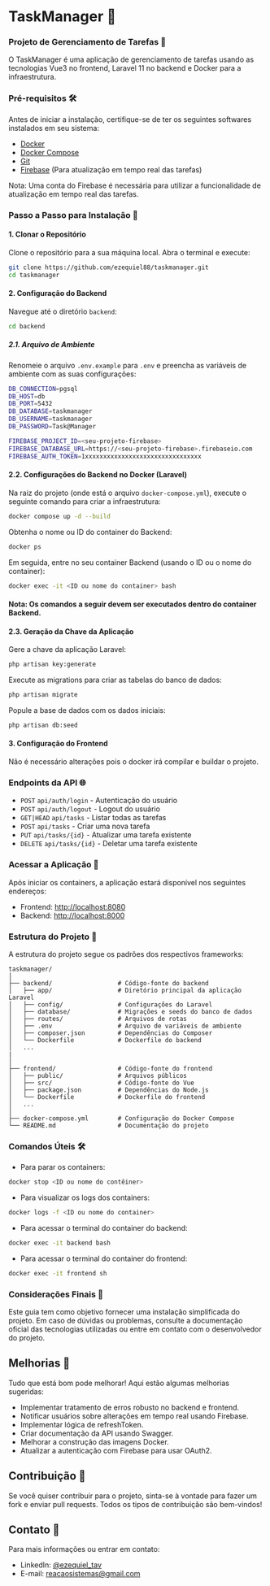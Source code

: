 # TaskManager 🚀

### Projeto de Gerenciamento de Tarefas 📝

O TaskManager é uma aplicação de gerenciamento de tarefas usando as tecnologias Vue3 no frontend, Laravel 11 no backend e Docker para a infraestrutura.

### Pré-requisitos 🛠️

Antes de iniciar a instalação, certifique-se de ter os seguintes softwares instalados em seu sistema:

- [Docker](https://docs.docker.com/get-docker/)
- [Docker Compose](https://docs.docker.com/compose/install/)
- [Git](https://git-scm.com/downloads)
- [Firebase](https://console.firebase.google.com/) (Para atualização em tempo real das tarefas)

Nota: Uma conta do Firebase é necessária para utilizar a funcionalidade de atualização em tempo real das tarefas.

### Passo a Passo para Instalação 🚀

#### 1. Clonar o Repositório

Clone o repositório para a sua máquina local. Abra o terminal e execute:

```sh
git clone https://github.com/ezequiel88/taskmanager.git
cd taskmanager
```

#### 2. Configuração do Backend

Navegue até o diretório `backend`:

```sh
cd backend
```

##### 2.1. Arquivo de Ambiente

Renomeie o arquivo `.env.example` para `.env` e preencha as variáveis de ambiente com as suas configurações:

```sh
DB_CONNECTION=pgsql
DB_HOST=db
DB_PORT=5432
DB_DATABASE=taskmanager
DB_USERNAME=taskmanager
DB_PASSWORD=Task@Manager

FIREBASE_PROJECT_ID=<seu-projeto-firebase>
FIREBASE_DATABASE_URL=https://<seu-projeto-firebase>.firebaseio.com
FIREBASE_AUTH_TOKEN=1xxxxxxxxxxxxxxxxxxxxxxxxxxxxxxxx
```

#### 2.2. Configurações do Backend no Docker (Laravel)

Na raiz do projeto (onde está o arquivo `docker-compose.yml`), execute o seguinte comando para criar a infraestrutura:

```sh
docker compose up -d --build
```

Obtenha o nome ou ID do container do Backend:

```sh
docker ps
```

Em seguida, entre no seu container Backend (usando o ID ou o nome do container):

```sh
docker exec -it <ID ou nome do container> bash
```

#### Nota: Os comandos a seguir devem ser executados dentro do container Backend.

#### 2.3. Geração da Chave da Aplicação

Gere a chave da aplicação Laravel:

```sh
php artisan key:generate
```

Execute as migrations para criar as tabelas do banco de dados:

```sh
php artisan migrate
```

Popule a base de dados com os dados iniciais:

```sh
php artisan db:seed
```

#### 3. Configuração do Frontend

Não é necessário alterações pois o docker irá compilar e buildar o projeto.


### Endpoints da API 🌐

- `POST` `api/auth/login` - Autenticação do usuário
- `POST` `api/auth/logout` - Logout do usuário
- `GET|HEAD` `api/tasks` - Listar todas as tarefas
- `POST` `api/tasks` - Criar uma nova tarefa
- `PUT` `api/tasks/{id}` - Atualizar uma tarefa existente
- `DELETE` `api/tasks/{id}` - Deletar uma tarefa existente

### Acessar a Aplicação 🌟

Após iniciar os containers, a aplicação estará disponível nos seguintes endereços:

- Frontend: [http://localhost:8080](http://localhost:8080)
- Backend: [http://localhost:8000](http://localhost:8000)

### Estrutura do Projeto 📂

A estrutura do projeto segue os padrões dos respectivos frameworks:

```
taskmanager/
│
├── backend/                  # Código-fonte do backend
│   ├── app/                  # Diretório principal da aplicação Laravel
│   ├── config/               # Configurações do Laravel
│   ├── database/             # Migrações e seeds do banco de dados
│   ├── routes/               # Arquivos de rotas
│   ├── .env                  # Arquivo de variáveis de ambiente
│   ├── composer.json         # Dependências do Composer
│   └── Dockerfile            # Dockerfile do backend
│   ...
|
│
├── frontend/                 # Código-fonte do frontend
│   ├── public/               # Arquivos públicos
│   ├── src/                  # Código-fonte do Vue
│   ├── package.json          # Dependências do Node.js
│   └── Dockerfile            # Dockerfile do frontend
│   ...
│
├── docker-compose.yml        # Configuração do Docker Compose
└── README.md                 # Documentação do projeto
```

### Comandos Úteis 🛠️

- Para parar os containers:

```sh
docker stop <ID ou nome do contêiner>
```

- Para visualizar os logs dos containers:

```sh
docker logs -f <ID ou nome do container>
```

- Para acessar o terminal do container do backend:

```sh
docker exec -it backend bash
```

- Para acessar o terminal do container do frontend:

```sh
docker exec -it frontend sh
```

### Considerações Finais 🙌

Este guia tem como objetivo fornecer uma instalação simplificada do projeto. Em caso de dúvidas ou problemas, consulte a documentação oficial das tecnologias utilizadas ou entre em contato com o desenvolvedor do projeto.

## Melhorias 🚀

Tudo que está bom pode melhorar! Aqui estão algumas melhorias sugeridas:

- Implementar tratamento de erros robusto no backend e frontend.
- Notificar usuários sobre alterações em tempo real usando Firebase.
- Implementar lógica de refreshToken.
- Criar documentação da API usando Swagger.
- Melhorar a construção das imagens Docker.
- Atualizar a autenticação com Firebase para usar OAuth2.

## Contribuição 🤝

Se você quiser contribuir para o projeto, sinta-se à vontade para fazer um fork e enviar pull requests. Todos os tipos de contribuição são bem-vindos!

## Contato 📧

Para mais informações ou entrar em contato:

- LinkedIn: [@ezequiel_tav](https://www.linkedin.com/in/ezequieltav/)
- E-mail: [reacaosistemas@gmail.com](mailto:reacaosistemas@gmail.com)

